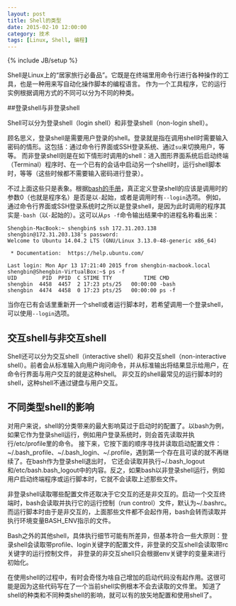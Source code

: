 ```yaml
---
layout: post
title: Shell的类型
date: 2015-02-10 12:00:00
category: 技术
tags: [Linux, Shell, 编程]
---
```

{% include JB/setup %}

Shell是Linux上的“居家旅行必备品”。它既是在终端里用命令行进行各种操作的工具，也是一种用来写自动化操作脚本的编程语言。
作为一个工具程序，它的运行实例根据调用方式的不同可以分为不同的种类。

<!--more-->

##登录shell与非登录shell

Shell可以分为登录shell（login shell）和非登录shell（non-login shell）。

顾名思义，登录shell是需要用户登录的shell。登录就是指在调用shell时需要输入密码的情形。这包括：通过命令行界面或SSH登录系统、通过`su`来切换用户，等等。
而非登录shell则是在如下情形时调用的shell：进入图形界面系统后启动终端（Terminal）程序时、在一个已有的会话中启动另一个shell时，运行shell脚本时，等等（这些时候都不需要输入密码进行登录）。

不过上面这些只是表象。根据[bash的手册](http://linux.die.net/man/1/bash)，真正定义登录shell的应该是调用时的参数0（也就是程序名）是否是以`-`起始，或者是调用时有`--login`选项。
例如，通过命令行界面或SSH登录系统时之所以是登录shell，是因为此时调用的程序其实是`-bash`（以`-`起始的）。这可以从`ps -f`命令输出结果中的进程名称看出来：

	Shengbin-MacBook:~ shengbin$ ssh 172.31.203.138
	shengbin@172.31.203.138's password: 
	Welcome to Ubuntu 14.04.2 LTS (GNU/Linux 3.13.0-48-generic x86_64)

	 * Documentation:  https://help.ubuntu.com/

	Last login: Mon Apr 13 17:21:40 2015 from shengbin-macbook.local
	shengbin@Shengbin-VirtualBox:~$ ps -f
	UID        PID  PPID  C STIME TTY          TIME CMD
	shengbin  4458  4457  2 17:23 pts/25   00:00:00 -bash
	shengbin  4474  4458  0 17:23 pts/25   00:00:00 ps -f

当你在已有会话里重新开一个shell或者运行脚本时，若希望调用一个登录shell，可以使用`--login`选项。

## 交互shell与非交互shell

Shell还可以分为交互shell（interactive shell）和非交互shell（non-interactive shell）。前者会从标准输入向用户询问命令，并从标准输出将结果显示给用户，在命令行界面与用户交互的就是这种shell。
非交互的shell最常见的运行脚本时的shell，这种shell不通过键盘与用户交互。

## 不同类型shell的影响

对用户来说，shell的分类带来的最大影响莫过于启动时的配置了。以bash为例，如果它作为登录shell运行，例如用户登录系统时，则会首先读取并执行/etc/profile里的命令。
接下来，它按下面的顺序寻找并读取启动配置文件：~/.bash\_profile、~/.bash\_login、~/.profile，遇到第一个存在且可读的就不再继续了。在bash作为登录shell退出时，
它还会读取并执行~/.bash\_logout和/etc/bash.bash\_logout中的内容。反之，如果bash以非登录shell运行，例如用户启动终端程序或运行脚本时，它就不会读取上述那些文件。

非登录shell读取哪些配置文件还取决于它交互的还是非交互的。启动一个交互终端时，bash会读取并执行它的运行控制（run control）文件，默认为~/.bashrc。
而运行脚本时由于是非交互的，上面那些文件都不会起作用，bash会转而读取并执行环境变量BASH_ENV指示的文件。

Bash之外的其他shell，具体执行细节可能有所差异，但基本符合一些大原则：登录shell会读取带profile、login关键字的配置文件，非登录的交互shell会读取带rc关键字的运行控制文件，
非登录的非交互shell只会根据env关键字的变量来进行初始化。

在使用shell的过程中，有时会奇怪为啥自己增加的启动代码没有起作用。这很可能是因为这些代码写在了一个当前shell实例根本不会去读取的文件里。
知道了shell的种类和不同种类shell的影响，就可以有的放矢地配置和使用shell了。


